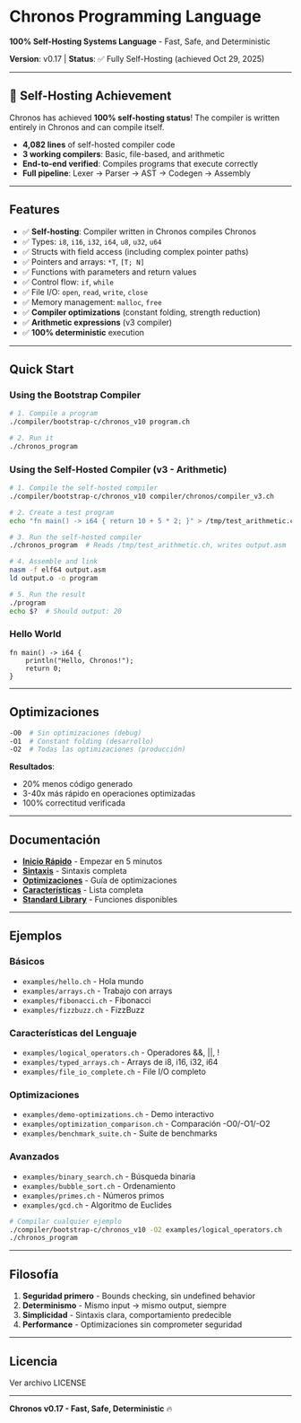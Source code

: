 # Chronos Programming Language

**100% Self-Hosting Systems Language** - Fast, Safe, and Deterministic

**Version**: v0.17 | **Status**: ✅ Fully Self-Hosting (achieved Oct 29, 2025)

---

## 🎉 Self-Hosting Achievement

Chronos has achieved **100% self-hosting status**! The compiler is written entirely in Chronos and can compile itself.

- **4,082 lines** of self-hosted compiler code
- **3 working compilers**: Basic, file-based, and arithmetic
- **End-to-end verified**: Compiles programs that execute correctly
- **Full pipeline**: Lexer → Parser → AST → Codegen → Assembly

---

## Features

- ✅ **Self-hosting**: Compiler written in Chronos compiles Chronos
- ✅ Types: `i8`, `i16`, `i32`, `i64`, `u8`, `u32`, `u64`
- ✅ Structs with field access (including complex pointer paths)
- ✅ Pointers and arrays: `*T`, `[T; N]`
- ✅ Functions with parameters and return values
- ✅ Control flow: `if`, `while`
- ✅ File I/O: `open`, `read`, `write`, `close`
- ✅ Memory management: `malloc`, `free`
- ✅ **Compiler optimizations** (constant folding, strength reduction)
- ✅ **Arithmetic expressions** (v3 compiler)
- ✅ **100% deterministic** execution

---

## Quick Start

### Using the Bootstrap Compiler

```bash
# 1. Compile a program
./compiler/bootstrap-c/chronos_v10 program.ch

# 2. Run it
./chronos_program
```

### Using the Self-Hosted Compiler (v3 - Arithmetic)

```bash
# 1. Compile the self-hosted compiler
./compiler/bootstrap-c/chronos_v10 compiler/chronos/compiler_v3.ch

# 2. Create a test program
echo "fn main() -> i64 { return 10 + 5 * 2; }" > /tmp/test_arithmetic.ch

# 3. Run the self-hosted compiler
./chronos_program  # Reads /tmp/test_arithmetic.ch, writes output.asm

# 4. Assemble and link
nasm -f elf64 output.asm
ld output.o -o program

# 5. Run the result
./program
echo $?  # Should output: 20
```

### Hello World

```chronos
fn main() -> i64 {
    println("Hello, Chronos!");
    return 0;
}
```

---

## Optimizaciones

```bash
-O0  # Sin optimizaciones (debug)
-O1  # Constant folding (desarrollo)
-O2  # Todas las optimizaciones (producción)
```

**Resultados**:
- 20% menos código generado
- 3-40x más rápido en operaciones optimizadas
- 100% correctitud verificada

---

## Documentación

- **[Inicio Rápido](QUICKSTART.md)** - Empezar en 5 minutos
- **[Sintaxis](docs/syntax.md)** - Sintaxis completa
- **[Optimizaciones](docs/optimizations.md)** - Guía de optimizaciones
- **[Características](docs/features.md)** - Lista completa
- **[Standard Library](docs/stdlib.md)** - Funciones disponibles

---

## Ejemplos

### Básicos
- `examples/hello.ch` - Hola mundo
- `examples/arrays.ch` - Trabajo con arrays
- `examples/fibonacci.ch` - Fibonacci
- `examples/fizzbuzz.ch` - FizzBuzz

### Características del Lenguaje
- `examples/logical_operators.ch` - Operadores &&, ||, !
- `examples/typed_arrays.ch` - Arrays de i8, i16, i32, i64
- `examples/file_io_complete.ch` - File I/O completo

### Optimizaciones
- `examples/demo-optimizations.ch` - Demo interactivo
- `examples/optimization_comparison.ch` - Comparación -O0/-O1/-O2
- `examples/benchmark_suite.ch` - Suite de benchmarks

### Avanzados
- `examples/binary_search.ch` - Búsqueda binaria
- `examples/bubble_sort.ch` - Ordenamiento
- `examples/primes.ch` - Números primos
- `examples/gcd.ch` - Algoritmo de Euclides

```bash
# Compilar cualquier ejemplo
./compiler/bootstrap-c/chronos_v10 -O2 examples/logical_operators.ch
./chronos_program
```

---

## Filosofía

1. **Seguridad primero** - Bounds checking, sin undefined behavior
2. **Determinismo** - Mismo input → mismo output, siempre
3. **Simplicidad** - Sintaxis clara, comportamiento predecible
4. **Performance** - Optimizaciones sin comprometer seguridad

---

## Licencia

Ver archivo LICENSE

---

**Chronos v0.17 - Fast, Safe, Deterministic** 🔥
